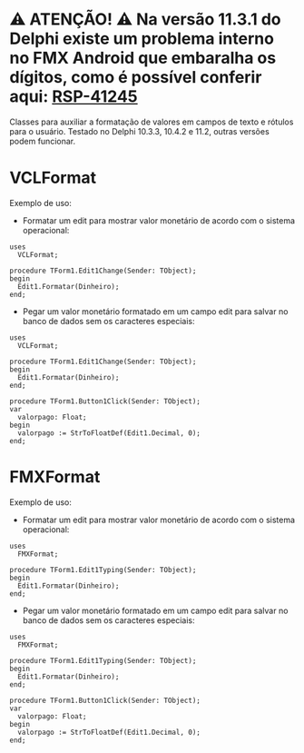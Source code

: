 # ⚠ ATENÇÃO! ⚠ Na versão 11.3.1 do Delphi existe um problema interno no FMX Android que embaralha os dígitos, como é possível conferir aqui: [RSP-41245](https://quality.embarcadero.com/browse/RSP-41245)
Classes para auxiliar a formatação de valores em campos de texto e rótulos para o usuário. Testado no Delphi 10.3.3, 10.4.2 e 11.2, outras versões podem funcionar.

# VCLFormat
Exemplo de uso:
- Formatar um edit para mostrar valor monetário de acordo com o sistema operacional:
```Delphi
uses
  VCLFormat;
  
procedure TForm1.Edit1Change(Sender: TObject);
begin
  Edit1.Formatar(Dinheiro);
end;
```

- Pegar um valor monetário formatado em um campo edit para salvar no banco de dados sem os caracteres especiais:
```Delphi
uses
  VCLFormat;
  
procedure TForm1.Edit1Change(Sender: TObject);
begin
  Edit1.Formatar(Dinheiro);
end;

procedure TForm1.Button1Click(Sender: TObject);
var
  valorpago: Float;
begin
  valorpago := StrToFloatDef(Edit1.Decimal, 0);
end;
```

# FMXFormat
Exemplo de uso:
- Formatar um edit para mostrar valor monetário de acordo com o sistema operacional:
```Delphi
uses
  FMXFormat;
  
procedure TForm1.Edit1Typing(Sender: TObject);
begin
  Edit1.Formatar(Dinheiro);
end;
```

- Pegar um valor monetário formatado em um campo edit para salvar no banco de dados sem os caracteres especiais:
```Delphi
uses
  FMXFormat;
  
procedure TForm1.Edit1Typing(Sender: TObject);
begin
  Edit1.Formatar(Dinheiro);
end;

procedure TForm1.Button1Click(Sender: TObject);
var
  valorpago: Float;
begin
  valorpago := StrToFloatDef(Edit1.Decimal, 0);
end;
```
